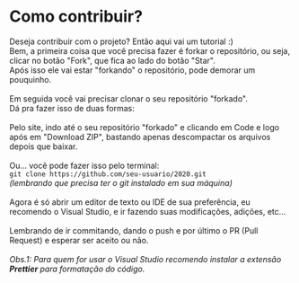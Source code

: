 # Como contribuir?
Deseja contribuir com o projeto? Então aqui vai um tutorial :)
<br />
Bem, a primeira coisa que você precisa fazer é forkar o repositório, ou seja, clicar no botão "Fork", que fica ao lado do botão "Star".
<br />
Após isso ele vai estar "forkando" o repositório, pode demorar um pouquinho.
<br />
<br />
Em seguida você vai precisar clonar o seu repositório "forkado".
<br />
Dá pra fazer isso de duas formas:
<br />
<br />
Pelo site, indo até o seu repositório "forkado" e clicando em Code e logo após em "Download ZIP", bastando apenas descompactar os arquivos depois que baixar.
<br />
<br />
Ou... você pode fazer isso pelo terminal:
<br />
```git clone https://github.com/seu-usuario/2020.git```
<br />
*(lembrando que precisa ter o git instalado em sua máquina)*
<br />
<br />
Agora é só abrir um editor de texto ou IDE de sua preferência, eu recomendo o Visual Studio, e ir fazendo suas modificações, adições, etc...
<br />
<br />
Lembrando de ir commitando, dando o push e por último o PR (Pull Request) e esperar ser aceito ou não.
<br />
<br />
*Obs.1: Para quem for usar o Visual Studio recomendo instalar a extensão **Prettier** para formatação do código.*
